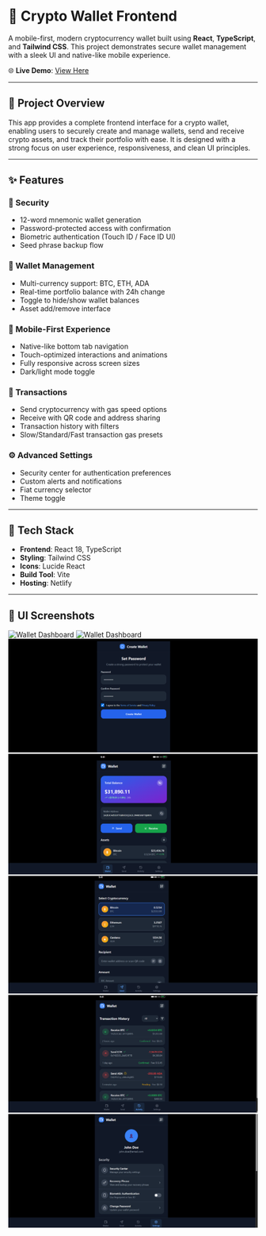 # 🚀 Crypto Wallet Frontend

A mobile-first, modern cryptocurrency wallet built using **React**, **TypeScript**, and **Tailwind CSS**. This project demonstrates secure wallet management with a sleek UI and native-like mobile experience.

🌐 **Live Demo**: [View Here](https://lunakid27.netlify.app)

---

## 📌 Project Overview

This app provides a complete frontend interface for a crypto wallet, enabling users to securely create and manage wallets, send and receive crypto assets, and track their portfolio with ease. It is designed with a strong focus on user experience, responsiveness, and clean UI principles.

---

## ✨ Features

### 🔐 Security
- 12-word mnemonic wallet generation
- Password-protected access with confirmation
- Biometric authentication (Touch ID / Face ID UI)
- Seed phrase backup flow

### 💼 Wallet Management
- Multi-currency support: BTC, ETH, ADA
- Real-time portfolio balance with 24h change
- Toggle to hide/show wallet balances
- Asset add/remove interface

### 📱 Mobile-First Experience
- Native-like bottom tab navigation
- Touch-optimized interactions and animations
- Fully responsive across screen sizes
- Dark/light mode toggle

### 💸 Transactions
- Send cryptocurrency with gas speed options
- Receive with QR code and address sharing
- Transaction history with filters
- Slow/Standard/Fast transaction gas presets

### ⚙️ Advanced Settings
- Security center for authentication preferences
- Custom alerts and notifications
- Fiat currency selector
- Theme toggle

---

## 🧠 Tech Stack

- **Frontend**: React 18, TypeScript
- **Styling**: Tailwind CSS
- **Icons**: Lucide React
- **Build Tool**: Vite
- **Hosting**: Netlify

---

## 📱 UI Screenshots

![Wallet Dashboard](1(1).png)
![Wallet Dashboard](2(2).png)
![Wallet Dashboard](3.png)
![Wallet Dashboard](4.png)
![Wallet Dashboard](5.png)
![Wallet Dashboard](6.png)
![Wallet Dashboard](7.png)
